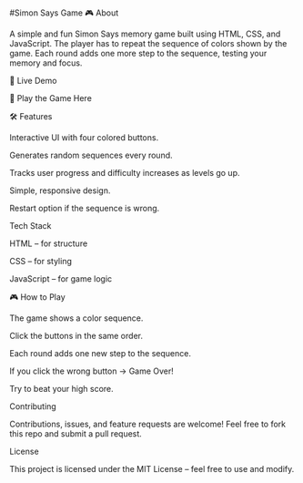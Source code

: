 #Simon Says Game 🎮
About

A simple and fun Simon Says memory game built using HTML, CSS, and JavaScript. The player has to repeat the sequence of colors shown by the game. Each round adds one more step to the sequence, testing your memory and focus.

🚀 Live Demo

🔗 Play the Game Here

🛠️ Features

Interactive UI with four colored buttons.

Generates random sequences every round.

Tracks user progress and difficulty increases as levels go up.

Simple, responsive design.

Restart option if the sequence is wrong.

 Tech Stack
 
HTML – for structure

CSS – for styling

JavaScript – for game logic

🎮 How to Play

The game shows a color sequence.

Click the buttons in the same order.

Each round adds one new step to the sequence.

If you click the wrong button → Game Over!

Try to beat your high score.

 Contributing

Contributions, issues, and feature requests are welcome!
Feel free to fork this repo and submit a pull request.

 License

This project is licensed under the MIT License – feel free to use and modify.
